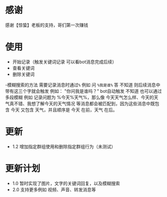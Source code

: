 # 感谢

感谢【惊蛰】老板的支持，哥们第一次赚钱

# 使用
- 开始记录（触发关键词记录 可以看bot消息完成后续）
- 查看关键词
- 删除关键词

-模糊搜索的方法 需要记录消息时通过`%` 例如 问 `%我是谁%`  答 不知道  则后续消息中带有这三个字就会触发  例如： "你问我是谁吗？"  bot自动触发 不知道  也可以通过多段模糊  例如  记录问题为 %今天%天气%，那么像 今天天气怎么样、今天的天气真不错、我想了解今天的天气情况 等消息都会被匹配到，因为这些消息中既包含 今天 又包含 天气，并且顺序是 今天 在前，天气 在后。

# 更新
- 1.2 增加指定群组使用和删除指定群组行为（未测试）
# 更新计划
- 1.0 暂时实现了图片，文字的关键词回复，以及模糊搜索
- 2.0 支持更多例如 视频、声音、转发消息等
